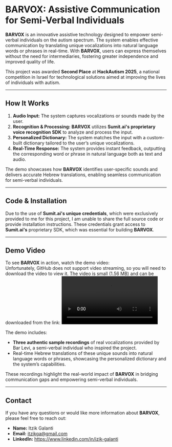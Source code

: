 # BARVOX: Assistive Communication for Semi-Verbal Individuals

**BARVOX** is an innovative assistive technology designed to empower semi-verbal individuals on the autism spectrum. The system enables effective communication by translating unique vocalizations into natural language words or phrases in real-time. With **BARVOX**, users can express themselves without the need for intermediaries, fostering greater independence and improved quality of life.

This project was awarded **Second Place** at **HackAutism 2025**, a national competition in Israel for technological solutions aimed at improving the lives of individuals with autism.

---

## How It Works

1. **Audio Input:** The system captures vocalizations or sounds made by the user.
2. **Recognition & Processing:** **BARVOX** utilizes **Sumit.ai's proprietary voice recognition SDK** to analyze and process the input.
3. **Personalized Dictionary:** The system matches the input with a custom-built dictionary tailored to the user’s unique vocalizations.
4. **Real-Time Response:** The system provides instant feedback, outputting the corresponding word or phrase in natural language both as text and audio.

The demo showcases how **BARVOX** identifies user-specific sounds and delivers accurate Hebrew translations, enabling seamless communication for semi-verbal individuals.

---

## Code & Installation

Due to the use of **Sumit.ai's unique credentials**, which were exclusively provided to me for this project, I am unable to share the full source code or provide installation instructions. These credentials grant access to **Sumit.ai's** proprietary SDK, which was essential for building **BARVOX**.

---

## Demo Video

To see **BARVOX** in action, watch the demo video:</br>
Unfortunately, GitHub does not support video streaming, so you will need to download the video to view it. The video is small (1.56 MB) and can be downloaded from the link:
![Download Demo](https://github.com/IZ1KG/BarVox/blob/main/BarVox_Demo.mp4)

The demo includes:
- **Three authentic sample recordings** of real vocalizations provided by Bar Levi, a semi-verbal individual who inspired the project.
- Real-time Hebrew translations of these unique sounds into natural language words or phrases, showcasing the personalized dictionary and the system’s capabilities.

These recordings highlight the real-world impact of **BARVOX** in bridging communication gaps and empowering semi-verbal individuals.

---


## Contact

If you have any questions or would like more information about **BARVOX**, please feel free to reach out:

- **Name:** Itzik Galanti  
- **Email:** itzikga@gmail.com
- **LinkedIn:** https://www.linkedin.com/in/izik-galanti
